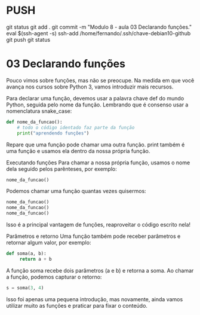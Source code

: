

# ###################################################################################################################################################################
# ###################################################################################################################################################################
# PUSH

git status
git add .
git commit -m "Modulo 8 - aula 03 Declarando funções."
eval $(ssh-agent -s)
ssh-add /home/fernando/.ssh/chave-debian10-github
git push
git status




# ###################################################################################################################################################################
# ###################################################################################################################################################################
# 03 Declarando funções

Pouco vimos sobre funções, mas não se preocupe. Na medida em que você avança nos cursos sobre Python 3, vamos introduzir mais recursos.

Para declarar uma função, devemos usar a palavra chave def do mundo Python, seguida pelo nome da função. Lembrando que é consenso usar a nomenclatura snake_case:

~~~~python
def nome_da_funcao():
    # todo o código identado faz parte da função
    print("aprendendo funções")
~~~~

Repare que uma função pode chamar uma outra função. print também é uma função e usamos ela dentro da nossa própria função.

Executando funções
Para chamar a nossa própria função, usamos o nome dela seguido pelos parênteses, por exemplo:

~~~~python
nome_da_funcao()
~~~~

Podemos chamar uma função quantas vezes quisermos:

~~~~python
nome_da_funcao()
nome_da_funcao()
nome_da_funcao()
~~~~

Isso é a principal vantagem de funções, reaproveitar o código escrito nela!

Parâmetros e retorno
Uma função também pode receber parâmetros e retornar algum valor, por exemplo:

~~~~python
def soma(a, b):
     return a + b
~~~~

A função soma recebe dois parâmetros (a e b) e retorna a soma. Ao chamar a função, podemos capturar o retorno:

~~~~python
s = soma(3, 4) 
~~~~

Isso foi apenas uma pequena introdução, mas novamente, ainda vamos utilizar muito as funções e praticar para fixar o conteúdo.
